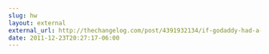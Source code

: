 ```yaml
---
slug: hw
layout: external
external_url: http://thechangelog.com/post/4391932134/if-godaddy-had-a-command-line-interface
date: 2011-12-23T20:27:17-06:00
---
```

